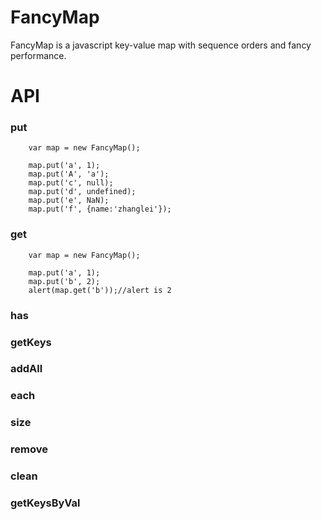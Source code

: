 FancyMap
========

FancyMap is a javascript key-value map with sequence orders and fancy performance.


API
=======

### put

        var map = new FancyMap();
        
        map.put('a', 1);
        map.put('A', 'a');
        map.put('c', null);
        map.put('d', undefined);
        map.put('e', NaN);
        map.put('f', {name:'zhanglei'});

### get
        var map = new FancyMap();
        
        map.put('a', 1);
        map.put('b', 2);
        alert(map.get('b'));//alert is 2


### has
### getKeys
### addAll
### each
### size
### remove
### clean
### getKeysByVal
